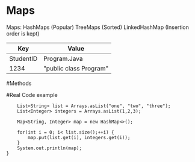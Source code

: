 # Maps
Maps:
HashMaps (Popular)
TreeMaps (Sorted)
LinkedHashMap (Insertion order is kept)

|Key|Value|
|---|---|
|StudentID|Program.Java|
|1234|"public class Program"|


#Methods



#Real Code example

		List<String> list = Arrays.asList("one", "two", "three");
		List<Integer> integers = Arrays.asList(1,2,3);
		
		Map<String, Integer> map = new HashMap<>();
		
		for(int i = 0; i< list.size();++i) {
			map.put(list.get(i), integers.get(i));
		}
		System.out.println(map);
	}
